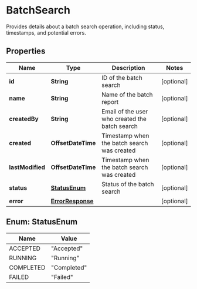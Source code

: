

# BatchSearch

Provides details about a batch search operation, including status, timestamps, and potential errors.

## Properties

| Name | Type | Description | Notes |
|------------ | ------------- | ------------- | -------------|
|**id** | **String** | ID of the batch search |  [optional] |
|**name** | **String** | Name of the batch report |  [optional] |
|**createdBy** | **String** | Email of the user who created the batch search |  [optional] |
|**created** | **OffsetDateTime** | Timestamp when the batch search was created |  [optional] |
|**lastModified** | **OffsetDateTime** | Timestamp when the batch search was created |  [optional] |
|**status** | [**StatusEnum**](#StatusEnum) | Status of the batch search |  [optional] |
|**error** | [**ErrorResponse**](ErrorResponse.md) |  |  [optional] |



## Enum: StatusEnum

| Name | Value |
|---- | -----|
| ACCEPTED | &quot;Accepted&quot; |
| RUNNING | &quot;Running&quot; |
| COMPLETED | &quot;Completed&quot; |
| FAILED | &quot;Failed&quot; |



